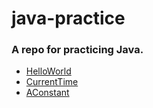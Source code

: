 # java-practice

### A repo for practicing Java.

- [HelloWorld](https://github.com/bobinii/java-practice/blob/main/src/com/bobini/java/practice/HelloWorld.java)
- [CurrentTime](https://github.com/bobinii/java-practice/blob/main/src/com/bobini/java/practice/CurrentTime.java)
- [AConstant](https://github.com/bobinii/java-practice/blob/main/src/com/bobini/java/practice/AConstant.java)
